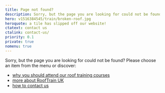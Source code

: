```yaml
---
title: Page not found?
description: Sorry, but the page you are looking for could not be found?
hero: v1516384545/train/broken-roof.jpg
heroquote: a tile has slipped off our website!
ctatext: contact us
ctalink: contact-us/
priority: 0.1
private: true
nomenu: true
---
```


Sorry, but the page you are looking for could not be found? Please choose an item from the menu or discover:

* [why you should attend our roof training courses]([root]roof-training-courses/)
* [more about RoofTrain UK]([root]about-us/)
* [how to contact us]([root]contact-us/)

